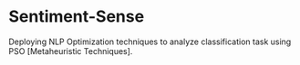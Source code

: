 # Sentiment-Sense
Deploying NLP Optimization techniques to analyze classification task using PSO [Metaheuristic Techniques].
